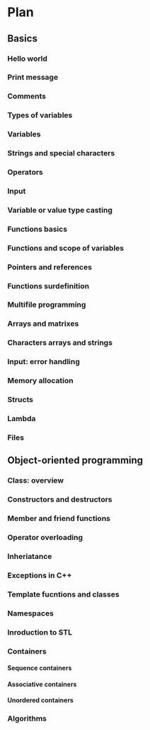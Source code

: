 # Plan

## Basics

### Hello world

### Print message

### Comments

### Types of variables

### Variables

### Strings and special characters

### Operators

### Input

### Variable or value type casting

### Functions basics

### Functions and scope of variables

### Pointers and references

### Functions surdefinition

### Multifile programming

### Arrays and matrixes

### Characters arrays and strings

### Input: error handling

### Memory allocation

### Structs

### Lambda

### Files

## Object-oriented programming

### Class: overview

### Constructors and destructors

### Member and friend functions

### Operator overloading

### Inheriatance

### Exceptions in C++

### Template fucntions and classes

### Namespaces

### Inroduction to STL

### Containers

#### Sequence containers

#### Associative containers

#### Unordered containers

### Algorithms
